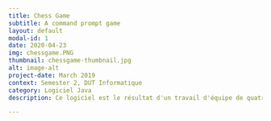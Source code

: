 ```yaml
---
title: Chess Game
subtitle: A command prompt game 
layout: default
modal-id: 1
date: 2020-04-23
img: chessgame.PNG
thumbnail: chessgame-thumbnail.jpg
alt: image-alt
project-date: March 2019
context: Semester 2, DUT Informatique
category: Logiciel Java
description: Ce logiciel est le résultat d'un travail d'équipe de quatre personnes, dont j'étais la cheffe de projet. Il fut réalisé dans le cadre du module Projet tutoré - Planification de projet, durant le semestre 2 du DUT Informatique de Nice. Le but était de développer un jeu d'échec en ligne de commande. 

---
```

